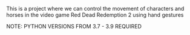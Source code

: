 This is a project where we can control the movement of characters and horses in the video game Red Dead Redemption 2 using hand gestures

NOTE: PYTHON VERSIONS FROM 3.7 - 3.9 REQUIRED
